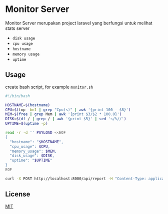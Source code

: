# Monitor Server
Monitor Server merupakan project laravel yang berfungsi untuk melihat stats server
- `disk usage`
- `cpu usage`
- `hostname`
- `memory usage`
- `uptime`

## Usage

create bash script, for example `monitor.sh`

```bash
#!/bin/bash

HOSTNAME=$(hostname)
CPU=$(top -bn1 | grep "Cpu(s)" | awk '{print 100 - $8}')
MEM=$(free | grep Mem | awk '{print $3/$2 * 100.0}')
DISK=$(df / | grep / | awk '{print $5}' | sed 's/%//')
UPTIME=$(uptime -p)

read -r -d '' PAYLOAD <<EOF
{
  "hostname": "$HOSTNAME",
  "cpu_usage": $CPU,
  "memory_usage": $MEM,
  "disk_usage": $DISK,
  "uptime": "$UPTIME"
}
EOF

curl -X POST http://localhost:8000/api/report -H "Content-Type: application/json" -d "$PAYLOAD"
```

## License

[MIT](https://choosealicense.com/licenses/mit/)